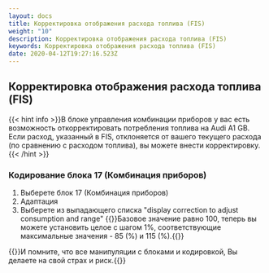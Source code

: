 ```yaml
---
layout: docs
title: Корректировка отображения расхода топлива (FIS)
weight: "10"
description: Корректировка отображения расхода топлива (FIS)
keywords: Корректировка отображения расхода топлива (FIS)
date: 2020-04-12T19:27:16.523Z
---
```

## Корректировка отображения расхода топлива (FIS)

{{< hint info >}}В блоке управления комбинации приборов у вас есть возможность откорректировать потребления топлива на Audi A1 GB. Если расход, указанный в FIS, отклоняется от вашего текущего расхода (по сравнению с расходом топлива), вы можете внести корректировку.{{< /hint >}}

### **Кодирование блока 17 (Комбинация приборов)**

1. Выберете блок 17 (Комбинация приборов)
2. Адаптация
3. Выберете из выпадающего списка "display correction to adjust consumption and range"
{{<hint warning>}}Базовое значение равно 100,
теперь вы можете установить целое с шагом 1%, соответствующие максимальные значения - 85 (%) и 115 (%).{{</hint>}}

{{<hint danger>}}И помните, что все манипуляции с блоками и кодировкой, Вы делаете на свой страх и риск.{{</hint>}}